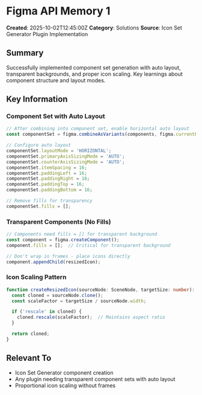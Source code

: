 # Figma API Memory 1

**Created**: 2025-10-02T12:45:00Z
**Category**: Solutions
**Source**: Icon Set Generator Plugin Implementation

## Summary
Successfully implemented component set generation with auto layout, transparent backgrounds, and proper icon scaling. Key learnings about component structure and layout modes.

## Key Information

### Component Set with Auto Layout
```typescript
// After combining into component set, enable horizontal auto layout
const componentSet = figma.combineAsVariants(components, figma.currentPage);

// Configure auto layout
componentSet.layoutMode = 'HORIZONTAL';
componentSet.primaryAxisSizingMode = 'AUTO';
componentSet.counterAxisSizingMode = 'AUTO';
componentSet.itemSpacing = 16;
componentSet.paddingLeft = 16;
componentSet.paddingRight = 16;
componentSet.paddingTop = 16;
componentSet.paddingBottom = 16;

// Remove fills for transparency
componentSet.fills = [];
```

### Transparent Components (No Fills)
```typescript
// Components need fills = [] for transparent background
const component = figma.createComponent();
component.fills = [];  // Critical for transparent background

// Don't wrap in frames - place icons directly
component.appendChild(resizedIcon);
```

### Icon Scaling Pattern
```typescript
function createResizedIcon(sourceNode: SceneNode, targetSize: number): SceneNode {
  const cloned = sourceNode.clone();
  const scaleFactor = targetSize / sourceNode.width;

  if ('rescale' in cloned) {
    cloned.rescale(scaleFactor);  // Maintains aspect ratio
  }

  return cloned;
}
```

## Relevant To
- Icon Set Generator component creation
- Any plugin needing transparent component sets with auto layout
- Proportional icon scaling without frames
